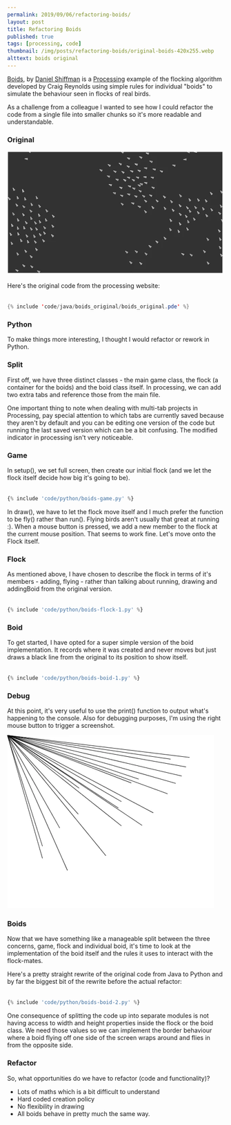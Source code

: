 ```yaml
---
permalink: 2019/09/06/refactoring-boids/
layout: post
title: Refactoring Boids
published: true
tags: [processing, code]
thumbnail: /img/posts/refactoring-boids/original-boids-420x255.webp
alttext: boids original
---
```


<a href="https://processing.org/examples/flocking.html">Boids</a>, by <a href="https://shiffman.net/">Daniel Shiffman</a> is a <a href="https://processing.org/">Processing</a> example of the flocking algorithm developed by Craig Reynolds using simple rules for individual "boids" to simulate the behaviour seen
in flocks of real birds.

As a challenge from a colleague I wanted to see how I could refactor the code from a single file into smaller chunks so it's more readable and understandable.

### Original

![original](/img/posts/refactoring-boids/original-boids.webp)

Here's the original code from the processing website:

```java

{% include 'code/java/boids_original/boids_original.pde' %}

```

### Python

To make things more interesting, I thought I would refactor or rework in Python.

### Split

First off, we have three distinct classes - the main game class, the flock (a container for the
boids) and the boid class itself. In processing, we can add two extra tabs and reference those from the
main file.

One important thing to note when dealing with multi-tab projects in Processing, pay special attention to which tabs
are currently saved because they aren't by default and you can be editing one version of the code but running the last
saved version which can be a bit confusing. The modified indicator in processing isn't very noticeable.

### Game

In setup(), we set full screen, then create our initial flock (and we let the flock itself decide how big it's going to be).

```python

{% include 'code/python/boids-game.py' %}

```

In draw(), we have to let the flock move itself and I much prefer the function to be fly() rather than run(). Flying birds aren't usually that great at running :). When a mouse button is pressed, we add a new member to the flock at the
current mouse position. That seems to work fine. Let's move onto the Flock itself.

### Flock

As mentioned above, I have chosen to describe the flock in terms of it's members - adding, flying - rather than talking
about running, drawing and addingBoid from the original version.

```python

{% include 'code/python/boids-flock-1.py' %}

```

### Boid

To get started, I have opted for a super simple version of the boid implementation. It records where it was created and
never moves but just draws a black line from the original to its position to show itself.

```python

{% include 'code/python/boids-boid-1.py' %}

```

### Debug

At this point, it's very useful to use the print() function to output what's happening to the console. Also for debugging purposes,
I'm using the right mouse button to trigger a screenshot.

![initial flock](/img/posts/refactoring-boids/refactoring-boids-1.webp)

### Boids

Now that we have something like a manageable split between the three concerns, game, flock and individual boid, it's time to look at the implementation
of the boid itself and the rules it uses to interact with the flock-mates.

Here's a pretty straight rewrite of the original code from Java to Python and by far the biggest bit of the rewrite before the actual refactor:

```python

{% include 'code/python/boids-boid-2.py' %}

```

One consequence of splitting the code up into separate modules is not having access to width and height properties inside the flock or the boid class. We need those
values so we can implement the border behaviour where a boid flying off one side of the screen wraps around and flies in from the opposite side.

### Refactor

So, what opportunities do we have to refactor (code and functionality)?

- Lots of maths which is a bit difficult to understand
- Hard coded creation policy
- No flexibility in drawing
- All boids behave in pretty much the same way.
